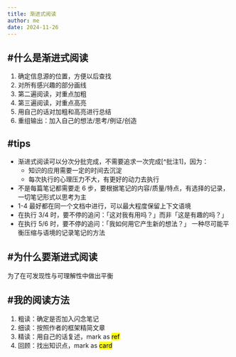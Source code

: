 ```yaml
---
title: 渐进式阅读
author: me
date: 2024-11-26
---
```


## #什么是渐进式阅读

1. 确定信息源的位置，方便以后查找
2. 对所有感兴趣的部分画线
3. 第二遍阅读，对重点加粗
4. 第三遍阅读，对重点高亮
5. 用自己的话对加粗和高亮进行总结
6. 重组输出：加入自己的想法/思考/例证/创造

## #tips

* 渐进式阅读可以分次分批完成，不需要追求一次完成[^批注1]，因为：
  * 知识的应用需要一定的时间去沉淀
  * 每次执行的心理压力不大，有更好的动力去执行
* 不是每篇笔记都需要走 6 步，要根据笔记的内容/质量/特点，有选择的记录，一切笔记形式以思考为主
* 1-4 最好都在同一个文档中进行，可以最大程度保留上下文语境
* 在执行 3/4 时，要不停的追问：「这对我有用吗？」而非「这是有趣的吗？」
* 在执行 5/6 时，要不停的追问：「我如何用它产生新的想法？」
一种尽可能平衡压缩与语境的记录笔记的方法

## #为什么要渐进式阅读

为了在可发现性与可理解性中做出平衡

## #我的阅读方法

1. 粗读：确定是否加入闪念笔记
2. 细读：按照作者的框架精简文章
3. 精读：用自己的话复述，mark as <mark>ref</mark>
4. 回顾：找出知识点，mark as <mark>card</mark>